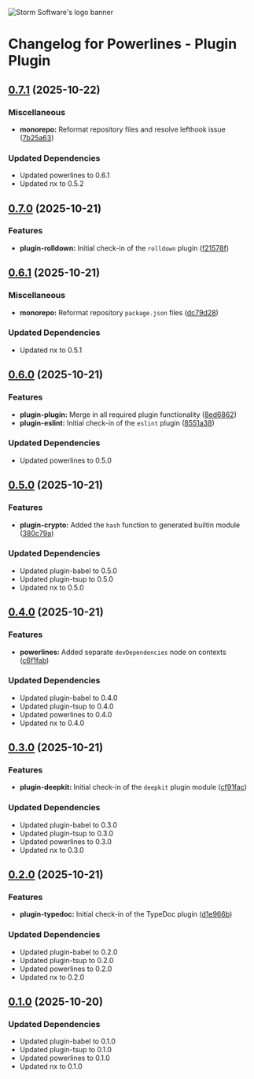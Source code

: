 ![Storm Software's logo banner](https://public.storm-cdn.com/brand-banner.png)

# Changelog for Powerlines - Plugin Plugin

## [0.7.1](https://github.com/storm-software/powerlines/releases/tag/plugin-plugin%400.7.1) (2025-10-22)

### Miscellaneous

- **monorepo:** Reformat repository files and resolve lefthook issue
  ([7b25a63](https://github.com/storm-software/powerlines/commit/7b25a63))

### Updated Dependencies

- Updated powerlines to 0.6.1
- Updated nx to 0.5.2

## [0.7.0](https://github.com/storm-software/powerlines/releases/tag/plugin-plugin%400.7.0) (2025-10-21)

### Features

- **plugin-rolldown:** Initial check-in of the `rolldown` plugin
  ([f21578f](https://github.com/storm-software/powerlines/commit/f21578f))

## [0.6.1](https://github.com/storm-software/powerlines/releases/tag/plugin-plugin%400.6.1) (2025-10-21)

### Miscellaneous

- **monorepo:** Reformat repository `package.json` files
  ([dc79d28](https://github.com/storm-software/powerlines/commit/dc79d28))

### Updated Dependencies

- Updated nx to 0.5.1

## [0.6.0](https://github.com/storm-software/powerlines/releases/tag/plugin-plugin%400.6.0) (2025-10-21)

### Features

- **plugin-plugin:** Merge in all required plugin functionality
  ([8ed6862](https://github.com/storm-software/powerlines/commit/8ed6862))
- **plugin-eslint:** Initial check-in of the `eslint` plugin
  ([8551a38](https://github.com/storm-software/powerlines/commit/8551a38))

### Updated Dependencies

- Updated powerlines to 0.5.0

## [0.5.0](https://github.com/storm-software/powerlines/releases/tag/plugin-plugin%400.5.0) (2025-10-21)

### Features

- **plugin-crypto:** Added the `hash` function to generated builtin module
  ([380c79a](https://github.com/storm-software/powerlines/commit/380c79a))

### Updated Dependencies

- Updated plugin-babel to 0.5.0
- Updated plugin-tsup to 0.5.0
- Updated nx to 0.5.0

## [0.4.0](https://github.com/storm-software/powerlines/releases/tag/plugin-plugin%400.4.0) (2025-10-21)

### Features

- **powerlines:** Added separate `devDependencies` node on contexts
  ([c6f1fab](https://github.com/storm-software/powerlines/commit/c6f1fab))

### Updated Dependencies

- Updated plugin-babel to 0.4.0
- Updated plugin-tsup to 0.4.0
- Updated powerlines to 0.4.0
- Updated nx to 0.4.0

## [0.3.0](https://github.com/storm-software/powerlines/releases/tag/plugin-plugin%400.3.0) (2025-10-21)

### Features

- **plugin-deepkit:** Initial check-in of the `deepkit` plugin module
  ([cf91fac](https://github.com/storm-software/powerlines/commit/cf91fac))

### Updated Dependencies

- Updated plugin-babel to 0.3.0
- Updated plugin-tsup to 0.3.0
- Updated powerlines to 0.3.0
- Updated nx to 0.3.0

## [0.2.0](https://github.com/storm-software/powerlines/releases/tag/plugin-plugin%400.2.0) (2025-10-21)

### Features

- **plugin-typedoc:** Initial check-in of the TypeDoc plugin
  ([d1e966b](https://github.com/storm-software/powerlines/commit/d1e966b))

### Updated Dependencies

- Updated plugin-babel to 0.2.0
- Updated plugin-tsup to 0.2.0
- Updated powerlines to 0.2.0
- Updated nx to 0.2.0

## [0.1.0](https://github.com/storm-software/powerlines/releases/tag/plugin-plugin%400.1.0) (2025-10-20)

### Updated Dependencies

- Updated plugin-babel to 0.1.0
- Updated plugin-tsup to 0.1.0
- Updated powerlines to 0.1.0
- Updated nx to 0.1.0
